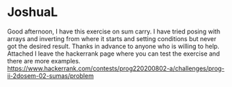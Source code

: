 # JoshuaL
Good afternoon, I have this exercise on sum carry. I have tried posing with arrays and inverting from where it starts and setting conditions but never got the desired result. Thanks in advance to anyone who is willing to help. Attached I leave the hackerrank page where you can test the exercise and there are more examples. https://www.hackerrank.com/contests/prog220200802-a/challenges/prog-ii-2dosem-02-sumas/problem
